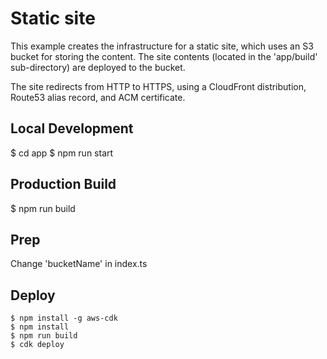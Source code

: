 # Static site

This example creates the infrastructure for a static site, which uses an S3 bucket for storing the content.  The site contents (located in the 'app/build' sub-directory) are deployed to the bucket.

The site redirects from HTTP to HTTPS, using a CloudFront distribution, Route53 alias record, and ACM certificate.

## Local Development
$ cd app
$ npm run start

## Production Build
$ npm run build

## Prep
Change 'bucketName' in index.ts

## Deploy

```shell
$ npm install -g aws-cdk
$ npm install
$ npm run build
$ cdk deploy
```
